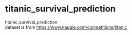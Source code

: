 # titanic_survival_prediction
titanic_survival_prediction <br>
dataset is from https://www.kaggle.com/competitions/titanic 
